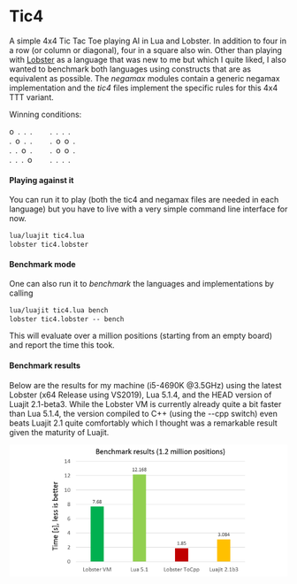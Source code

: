 # Tic4
A simple 4x4 Tic Tac Toe playing AI in Lua and Lobster. In addition to four in a row (or column or diagonal), four in a square also win. Other than playing with [Lobster](http://aardappel.github.io/lobster/README_FIRST.html) as a language that was new to me but which I quite liked, I also wanted to benchmark both languages using constructs that are as equivalent as possible. The <em>negamax</em> modules contain a generic negamax implementation and the <em>tic4</em> files implement the specific rules for this 4x4 TTT variant.

Winning conditions:
<p>
o&ensp;.&ensp;.&ensp;.&emsp;&emsp; .&ensp;.&ensp;.&ensp;.<br>
.&ensp;o&ensp;.&ensp;.&emsp;&emsp; .&ensp;o&ensp;o&ensp;.<br>
.&ensp;.&ensp;o&ensp;.&emsp;&emsp; .&ensp;o&ensp;o&ensp;.<br>
.&ensp;.&ensp;.&ensp;o&emsp;&emsp; .&ensp;.&ensp;.&ensp;.<br>
</p>

#### Playing against it
You can run it to play (both the tic4 and negamax files are needed in each language) but you have to live with a very simple command line interface for now.<br>
```
lua/luajit tic4.lua
lobster tic4.lobster
```

#### Benchmark mode
One can also run it to *benchmark* the languages and implementations by calling<br>
```
lua/luajit tic4.lua bench
lobster tic4.lobster -- bench
```
This will evaluate over a million positions (starting from an empty board) and report the time this took.

#### Benchmark results
<p>
Below are the results for my machine (i5-4690K @3.5GHz) using the latest Lobster (x64 Release using VS2019), Lua 5.1.4, and the HEAD version of Luajit 2.1-beta3. While the Lobster VM is currently already quite a bit faster than Lua 5.1.4, the version compiled to C++ (using the --cpp switch) even beats Luajit 2.1 quite comfortably which I thought was a remarkable result given the maturity of Luajit.

![Benchmark results](bench_results.png)
</p>
